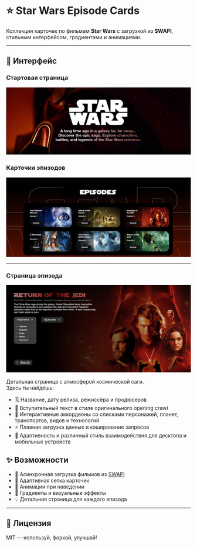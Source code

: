 # ⭐️ Star Wars Episode Cards

Коллекция карточек по фильмам **Star Wars** с загрузкой из **SWAPI**, стильным интерфейсом, градиентами и анимациями.

---

## 📸 Интерфейс
### Стартовая страница
![Стартовая страница](assets/screenshot1.jpg)

### Карточки эпизодов
![Карточки эпизодов](assets/screenshot2.jpg)

---

### Страница эпизода  
![Карточки эпизодов](assets/screenshot3.jpg)

Детальная страница с атмосферой космической саги.  
Здесь ты найдёшь:  
- 🗓 Название, дату релиза, режиссёра и продюсеров  
- 📜 Вступительный текст в стиле оригинального opening crawl  
- 📂 Интерактивные аккордеоны со списками персонажей, планет, транспортов, видов и технологий  
- ⚡ Плавная загрузка данных и кэширование запросов  
- 📱 Адаптивность и различный стиль взаимодействия для десктопа и мобильных устройств


## ✨ Возможности

- 🔄 Асинхронная загрузка фильмов из [SWAPI](https://www.swapi.tech/)
- 🎨 Адаптивная сетка карточек
- 🌠 Анимации при наведении
- 🌈 Градиенты и визуальные эффекты
- 💡 Детальная страница для каждого эпизода

---

## 📜 Лицензия

MIT — используй, форкай, улучшай!
